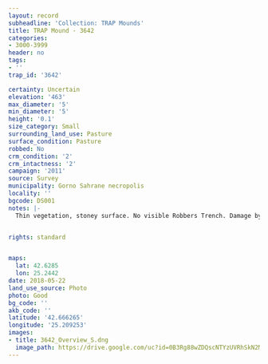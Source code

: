 ```yaml
---
layout: record
subheadline: 'Collection: TRAP Mounds'
title: TRAP Mound - 3642
categories:
- 3000-3999
header: no
tags:
- ''
trap_id: '3642'

certainty: Uncertain
elevation: '463'
max_diameter: '5'
min_diameter: '5'
height: '0.1'
size_category: Small
surrounding_land_use: Pasture
surface_condition: Pasture
robbed: No
crm_condition: '2'
crm_intactness: '2'
campaign: '2011'
source: Survey
municipality: Gorno Sahrane necropolis
locality: ''
bgcode: DS001
notes: |-
  Thin vegetation, stoney surface. No visible Robbers Trench. Damage by agriculture.


rights: standard


maps:
  lat: 42.6285
  lon: 25.2442
date: 2018-05-22
land_use_source: Photo
photo: Good
bg_code: ''
akb_code: ''
latitude: '42.666265'
longitude: '25.209253'
images:
- title: 3642_Overview_S.dng
  image_path: https://drive.google.com/uc?id=0B3Rg88wZDQscNTYzUVRhSkN2MzA
---
```

